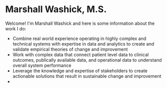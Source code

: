 # Marshall Washick, M.S.

Welcome! I'm Marshall Washick and here is some information about the work I do:

- Combine real world experience operating in highly complex and technical systems with expertise in data and analytics to create and validate empirical theories of change and improvement
- Work with complex data that connect patient level data to clinical outcomes, publically available data, and operational data to understand overall system performance
- Leverage the knowledge and expertise of stakeholders to create actionable solutions that result in sustainable change and improvement
- 

